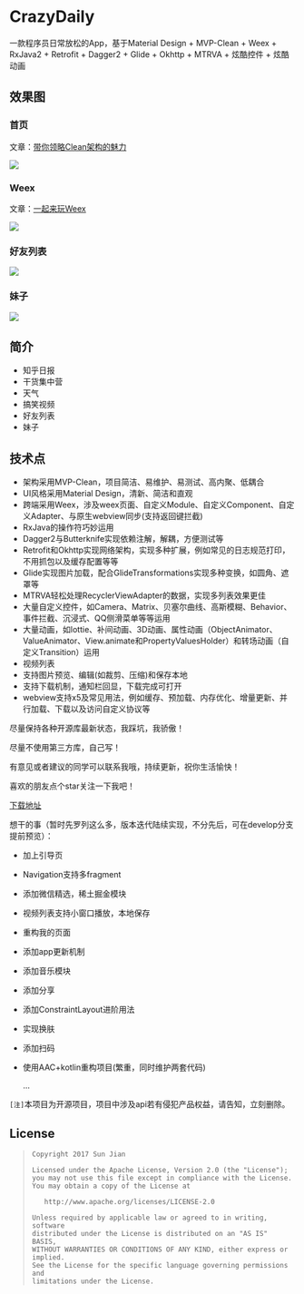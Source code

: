 # CrazyDaily
一款程序员日常放松的App，基于Material Design + MVP-Clean + Weex + RxJava2 + Retrofit + Dagger2 + Glide + Okhttp + MTRVA + 炫酷控件 + 炫酷动画

## 效果图
### 首页
文章：[带你领略Clean架构的魅力](http://crazysunj.com/2017/09/25/%E5%B8%A6%E4%BD%A0%E9%A2%86%E7%95%A5Clean%E6%9E%B6%E6%9E%84%E7%9A%84%E9%AD%85%E5%8A%9B/)

![](https://github.com/crazysunj/crazysunj.github.io/blob/master/img/app_crazydaily.gif)

### Weex
文章：[一起来玩Weex](http://crazysunj.com/2018/03/16/%E4%B8%80%E8%B5%B7%E6%9D%A5%E7%8E%A9Weex/)

![](https://github.com/crazysunj/crazysunj.github.io/blob/master/img/demo_weex.gif)

### 好友列表

![](https://github.com/crazysunj/crazysunj.github.io/blob/master/img/crazydaily_anim.gif)

### 妹子

![](https://github.com/crazysunj/crazysunj.github.io/blob/master/img/crazydaily_photo.gif)

## 简介
* 知乎日报
* 干货集中营
* 天气
* 搞笑视频
* 好友列表
* 妹子

## 技术点
* 架构采用MVP-Clean，项目简洁、易维护、易测试、高内聚、低耦合
* UI风格采用Material Design，清新、简洁和直观
* 跨端采用Weex，涉及weex页面、自定义Module、自定义Component、自定义Adapter、与原生webview同步(支持返回键拦截)
* RxJava的操作符巧妙运用
* Dagger2与Butterknife实现依赖注解，解耦，方便测试等
* Retrofit和Okhttp实现网络架构，实现多种扩展，例如常见的日志规范打印，不用抓包以及缓存配置等等
* Glide实现图片加载，配合GlideTransformations实现多种变换，如圆角、遮罩等
* MTRVA轻松处理RecyclerViewAdapter的数据，实现多列表效果更佳
* 大量自定义控件，如Camera、Matrix、贝塞尔曲线、高斯模糊、Behavior、事件拦截、沉浸式、QQ侧滑菜单等等运用
* 大量动画，如lottie、补间动画、3D动画、属性动画（ObjectAnimator、ValueAnimator、View.animate和PropertyValuesHolder）和转场动画（自定义Transition）运用
* 视频列表
* 支持图片预览、编辑(如裁剪、压缩)和保存本地
* 支持下载机制，通知栏回显，下载完成可打开
* webview支持x5及常见用法，例如缓存、预加载、内存优化、增量更新、并行加载、下载以及访问自定义协议等

尽量保持各种开源库最新状态，我踩坑，我骄傲！

尽量不使用第三方库，自己写！

有意见或者建议的同学可以联系我哦，持续更新，祝你生活愉快！

喜欢的朋友点个star关注一下我吧！

[下载地址](https://www.pgyer.com/EbHS "https://www.pgyer.com/EbHS")

想干的事（暂时先罗列这么多，版本迭代陆续实现，不分先后，可在develop分支提前预览）：
* 加上引导页
* Navigation支持多fragment
* 添加微信精选，稀土掘金模块
* 视频列表支持小窗口播放，本地保存
* 重构我的页面
* 添加app更新机制
* 添加音乐模块
* 添加分享
* 添加ConstraintLayout进阶用法
* 实现换肤
* 添加扫码
* 使用AAC+kotlin重构项目(繁重，同时维护两套代码)

    ...

`[注]`本项目为开源项目，项目中涉及api若有侵犯产品权益，请告知，立刻删除。
## License

> ```
> Copyright 2017 Sun Jian
>
> Licensed under the Apache License, Version 2.0 (the "License");
> you may not use this file except in compliance with the License.
> You may obtain a copy of the License at
>
>    http://www.apache.org/licenses/LICENSE-2.0
>
> Unless required by applicable law or agreed to in writing, software
> distributed under the License is distributed on an "AS IS" BASIS,
> WITHOUT WARRANTIES OR CONDITIONS OF ANY KIND, either express or implied.
> See the License for the specific language governing permissions and
> limitations under the License.
> ```